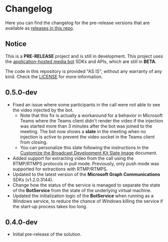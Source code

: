 # Changelog

Here you can find the changelog for the pre-release versions that are available as [releases in this repo](https://github.com/microsoft/Broadcast-Development-Kit/releases).

## Notice

This is a **PRE-RELEASE** project and is still in development. This project uses the [application-hosted media bot](https://docs.microsoft.com/en-us/microsoftteams/platform/bots/calls-and-meetings/requirements-considerations-application-hosted-media-bots) SDKs and APIs, which are still in **BETA**.

The code in this repository is provided "AS IS", without any warranty of any kind. Check the [LICENSE](LICENSE) for more information.

## 0.5.0-dev

- Fixed an issue where some participants in the call were not able to see the video injected by the bot.
    - Note that this fix is actually a workaround for a behavior in Microsoft Teams where the Teams client didn't render the video if the injection was started more than 3 minutes after the bot was joined to the meeting. The bot now shows a **slate** in the meeting when no injection is active to prevent the video socket in the Teams client from closing.
    - You can personalize this slate following the instructions in the [Customize the Broadcast Development Kit Slate image](docs/common/customize_bdk_slate_image.md) document.
- Added support for extracting video from the call using the RTMP/RTMPS protocols in pull mode. Previously, only push mode was supported for extractions with RTMP/RTMPS.
- Updated to the latest version of the **Microsoft Graph Communications** SDKs (v1.2.0.3144).
- Change how the status of the service is managed to separate the state of the **BotService** from the state of the underlying virtual machine.
- Updated the initialization logic of the **BotService** when running as a Windows service, to reduce the chance of Windows killing the service if the start-up process takes too long.

## 0.4.0-dev

- Initial pre-release of the solution.
